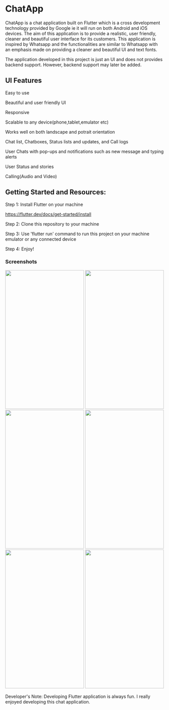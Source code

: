 # ChatApp

ChatApp is a chat application built on Flutter which is a cross development technology provided by Google ie it will run on both Android and iOS devices.
The aim of this application is to provide a realistic, user friendly, cleaner and beautiful user interface for its customers. This application is inspired by Whatsapp and the functionalities are similar to Whatsapp with an emphasis made on providing a cleaner and beautiful UI and text fonts. 

The application developed in this project is just an UI and does not provides backend support. However, backend support may later be added.


## UI Features

Easy to use

Beautiful and user friendly UI

Responsive

Scalable to any device(phone,tablet,emulator etc) 

Works well on both landscape and potrait orientation 

Chat list, Chatboxes, Status lists and updates, and Call logs

User Chats with pop-ups and notifications such as new message and typing alerts

User Status and stories

Calling(Audio and Video)
 

## Getting Started and Resources:

Step 1: Install Flutter on your machine

https://flutter.dev/docs/get-started/install

Step 2: Clone this repository to your machine

Step 3: Use 'flutter run' command to run this project on your machine emulator or any connected device

Step 4: Enjoy!


### Screenshots

<img src="https://user-images.githubusercontent.com/46296762/91663545-2ec23780-eb07-11ea-8ca2-1a7f7f26de14.jpg" width="250" height="440">  <img src="https://user-images.githubusercontent.com/46296762/91656132-d6257700-ead3-11ea-95e0-44ec42b7c157.jpg" width="250" height="440">
<img src="https://user-images.githubusercontent.com/46296762/91663602-82348580-eb07-11ea-996b-607360969420.jpg" width="250" height="440">
<img src="https://user-images.githubusercontent.com/46296762/91663618-97a9af80-eb07-11ea-8b96-d212c126397d.jpg" width="250" height="440">
<img src="https://user-images.githubusercontent.com/46296762/91663590-6fba4c00-eb07-11ea-99f5-4cb45da6689d.jpg" width="250" height="440">
<img src="https://user-images.githubusercontent.com/46296762/91656126-c9088800-ead3-11ea-8ad3-77261adbf285.jpg" width="250" height="440">


Developer's Note: Developing Flutter application is always fun. I really enjoyed developing this chat application.
